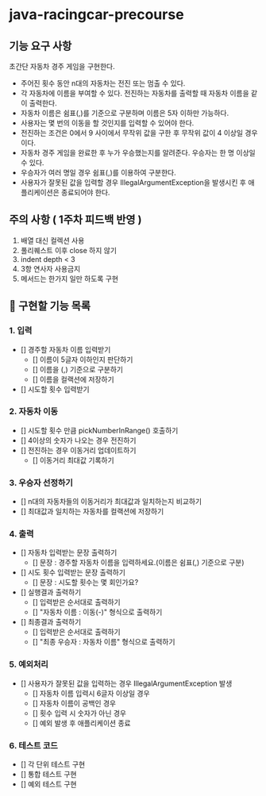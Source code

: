 # java-racingcar-precourse

## 기능 요구 사항
초간단 자동차 경주 게임을 구현한다.

- 주어진 횟수 동안 n대의 자동차는 전진 또는 멈출 수 있다.
- 각 자동차에 이름을 부여할 수 있다. 전진하는 자동차를 출력할 때 자동차 이름을 같이 출력한다.
- 자동차 이름은 쉼표(,)를 기준으로 구분하며 이름은 5자 이하만 가능하다.
- 사용자는 몇 번의 이동을 할 것인지를 입력할 수 있어야 한다.
- 전진하는 조건은 0에서 9 사이에서 무작위 값을 구한 후 무작위 값이 4 이상일 경우이다.
- 자동차 경주 게임을 완료한 후 누가 우승했는지를 알려준다. 우승자는 한 명 이상일 수 있다.
- 우승자가 여러 명일 경우 쉼표(,)를 이용하여 구분한다.
- 사용자가 잘못된 값을 입력할 경우 IllegalArgumentException을 발생시킨 후 애플리케이션은 종료되어야 한다.

## 주의 사항 ( 1주차 피드백 반영 )
1. 배열 대신 컬렉션 사용
2. 풀리퀘스트 이후 close 하지 않기
3. indent depth < 3
4. 3항 연사자 사용금지
5. 메서드는 한가지 일만 하도록 구현

## 📜 구현할 기능 목록

### 1. 입력
- [] 경주할 자동차 이름 입력받기
  - [] 이름이 5글자 이하인지 판단하기
  - [] 이름을 (,) 기준으로 구분하기
  - [] 이름을 컬랙션에 저장하기
- [] 시도할 횟수 입력받기

### 2. 자동차 이동
- [] 시도할 횟수 만큼 pickNumberInRange() 호출하기
- [] 4이상의 숫자가 나오는 경우 전진하기
- [] 전진하는 경우 이동거리 업데이트하기
  - [] 이동거리 최대값 기록하기

### 3. 우승자 선정하기
- [] n대의 자동차들의 이동거리가 최대값과 일치하는지 비교하기
- [] 최대값과 일치하는 자동차를 컬랙션에 저장하기

### 4. 출력
- [] 자동차 입력받는 문장 출력하기
  - [] 문장 : 경주할 자동차 이름을 입력하세요.(이름은 쉼표(,) 기준으로 구분)
- [] 시도 횟수 입력받는 문장 출력하기
  - [] 문장 : 시도할 횟수는 몇 회인가요?
- [] 실행결과 출력하기
  - [] 입력받은 순서대로 출력하기
  - [] "자동차 이름 : 이동(-)" 형식으로 출력하기
- [] 최종결과 출력하기
  - [] 입력받은 순서대로 출력하기
  - [] "최종 우승자 : 자동차 이름" 형식으로 출력하기

### 5. 예외처리
- [] 사용자가 잘못된 값을 입력하는 경우 IllegalArgumentException 발생
  - [] 자동차 이름 입력시 6글자 이상일 경우
  - [] 자동차 이름이 공백인 경우
  - [] 횟수 입력 시 숫자가 아닌 경우
  - [] 예외 발생 후 애플리케이션 종료

### 6. 테스트 코드
- [] 각 단위 테스트 구현
- [] 통합 테스트 구현
- [] 예외 테스트 구현